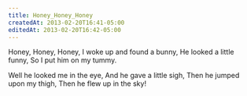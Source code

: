 ```yaml
---
title: Honey_Honey_Honey
createdAt: 2013-02-20T16:41-05:00
editedAt: 2013-02-20T16:42-05:00
---
```


Honey, Honey, Honey,
I woke up and found a bunny,
He looked a little funny,
So I put him on my tummy.

Well he looked me in the eye,
And he gave a little sigh,
Then he jumped upon my thigh,
Then he flew up in the sky!

